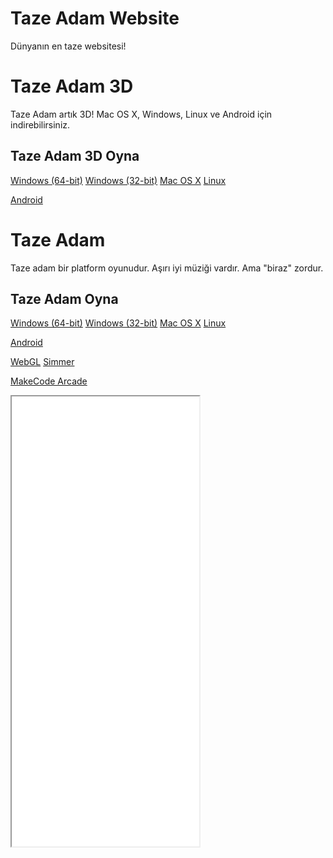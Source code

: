 # Taze Adam Website

Dünyanın en taze websitesi!

# Taze Adam 3D

Taze Adam artık 3D! Mac OS X, Windows, Linux ve Android için indirebilirsiniz.

## Taze Adam 3D Oyna
[Windows (64-bit)](https://www.mediafire.com/file/4zayh09cdtyowsm/TazeAdam3DWindows.zip/file)
[Windows (32-bit)](https://www.mediafire.com/file/xf9tjr740n5lyf3/TazeAdam3D32Windows.zip/file)
[Mac OS X](https://www.mediafire.com/file/8j1kfs05wwa8qn9/Taze_Adam_3D.app.zip/file)
[Linux](https://www.mediafire.com/file/t441iiytcth33nt/LinuxTazeAdam.zip/file)

[Android](https://www.mediafire.com/file/oo2krmrb16otnuo/AndroidAdam3D.apk/file)

# Taze Adam
Taze adam bir platform oyunudur. Aşırı iyi müziği vardır. Ama "biraz" zordur.


## Taze Adam Oyna

[Windows (64-bit)](https://github.com/SpaceChuck/taze-adam/raw/gh-pages/TazeAdamWindowsx86_64.zip)
[Windows (32-bit)](https://github.com/SpaceChuck/taze-adam/raw/gh-pages/TazeAdamWindowsx86.zip)
[Mac OS X](https://github.com/SpaceChuck/taze-adam/raw/gh-pages/TazeAdamMacOSX.zip)
[Linux](https://github.com/SpaceChuck/taze-adam/raw/gh-pages/LinuxTazeAdam.zip)

[Android](https://github.com/SpaceChuck/taze-adam/raw/gh-pages/AndroidAdam.apk)

[WebGL](https://spacechuck.github.io/play-taze-adam/)
[Simmer](https://simmer.io/@SpaceChuck/taze-adam)

[MakeCode Arcade](https://makecode.com/_PpwPU0VWuiLa)

<iframe src=“https://i.simmer.io/@SpaceChuck/taze-adam” style=“width:1024px;height:720px;border:0”></iframe>

